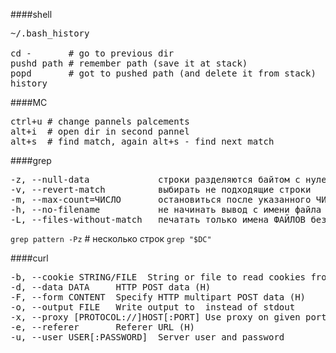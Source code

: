 ####shell
<pre>
~/.bash_history

cd -       # go to previous dir
pushd path # remember path (save it at stack)
popd       # got to pushed path (and delete it from stack)
history
</pre>

####MC
<pre>
ctrl+u # change pannels palcements
alt+i  # open dir in second pannel
alt+s  # find match, again alt+s - find next match
</pre>

####grep
<pre>
-z, --null-data             строки разделяются байтом с нулевым значением, а не символом конца строки
-v, --revert-match          выбирать не подходящие строки
-m, --max-count=ЧИСЛО       остановиться после указанного ЧИСЛА совпадений
-h, --no-filename           не начинать вывод с имени файла
-L, --files-without-match   печатать только имена ФАЙЛОВ без совпадений
</pre>

`grep pattern -Pz` # несколько строк
`grep "$DC"`

####curl
<pre>
-b, --cookie STRING/FILE  String or file to read cookies from (H)
-d, --data DATA     HTTP POST data (H)
-F, --form CONTENT  Specify HTTP multipart POST data (H)
-o, --output FILE   Write output to <file> instead of stdout
-x, --proxy [PROTOCOL://]HOST[:PORT] Use proxy on given port
-e, --referer       Referer URL (H)
-u, --user USER[:PASSWORD]  Server user and password
</pre>